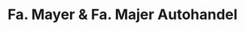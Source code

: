 ---
title: "Fa. Mayer & Fa. Majer Autohandel"
url: /hamburg/fa-mayer-und-fa-majer-autohandel/
shop: Autohaus
---